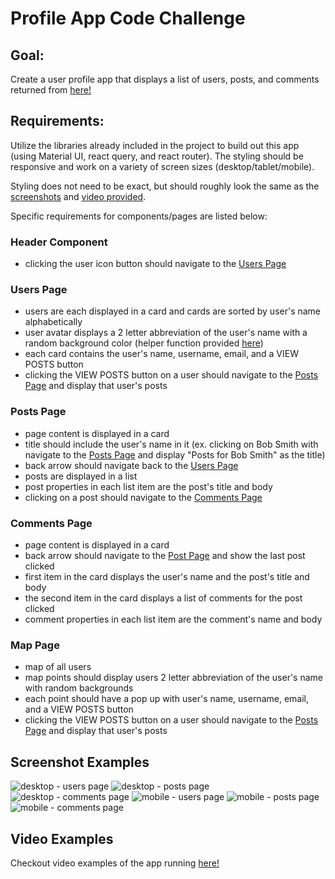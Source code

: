 # Profile App Code Challenge

## Goal:

Create a user profile app that displays a list of users, posts, and comments returned from [here!](https://jsonplaceholder.typicode.com/)

## Requirements:

Utilize the libraries already included in the project to build out this app (using Material UI, react query, and react router). The styling should be responsive and work on a variety of screen sizes (desktop/tablet/mobile).

Styling does not need to be exact, but should roughly look the same as the [screenshots](#screenshot-examples) and [video provided](#video-examples).

Specific requirements for components/pages are listed below:

### Header Component

- clicking the user icon button should navigate to the [Users Page](#users-page)

### Users Page

- users are each displayed in a card and cards are sorted by user's name alphabetically
- user avatar displays a 2 letter abbreviation of the user's name with a random background color (helper function provided [here](./src/utils.ts))
- each card contains the user's name, username, email, and a VIEW POSTS button
- clicking the VIEW POSTS button on a user should navigate to the [Posts Page](#posts-page) and display that user's posts

### Posts Page

- page content is displayed in a card
- title should include the user's name in it (ex. clicking on Bob Smith with navigate to the [Posts Page](#posts-page) and display "Posts for Bob Smith" as the title)
- back arrow should navigate back to the [Users Page](#users-page)
- posts are displayed in a list
- post properties in each list item are the post's title and body
- clicking on a post should navigate to the [Comments Page](#comments-page)

### Comments Page

- page content is displayed in a card
- back arrow should navigate to the [Post Page](#posts-page) and show the last post clicked
- first item in the card displays the user's name and the post's title and body
- the second item in the card displays a list of comments for the post clicked
- comment properties in each list item are the comment's name and body

### Map Page

- map of all users
- map points should display users 2 letter abbreviation of the user's name with random backgrounds
- each point should have a pop up with user's name, username, email, and a VIEW POSTS button
- clicking the VIEW POSTS button on a user should navigate to the [Posts Page](#posts-page) and display that user's posts

## Screenshot Examples

![desktop - users page](./examples/screenshot-examples/desktop-users-page.png)
![desktop - posts page](./examples/screenshot-examples/desktop-posts-page.png)
![desktop - comments page](./examples/screenshot-examples/desktop-comments-page.png)
![mobile - users page](./examples/screenshot-examples/mobile-users-page.png)
![mobile - posts page](./examples/screenshot-examples/mobile-posts-page.png)
![mobile - comments page](./examples/screenshot-examples/mobile-comments-page.png)

## Video Examples

Checkout video examples of the app running [here!](./examples/video-examples/)
